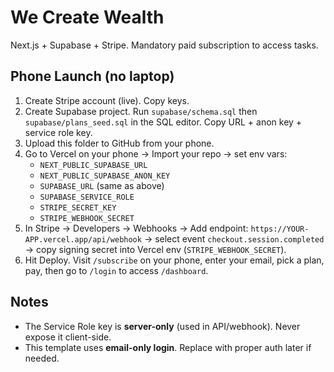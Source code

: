# We Create Wealth

Next.js + Supabase + Stripe. Mandatory paid subscription to access tasks.

## Phone Launch (no laptop)
1. Create Stripe account (live). Copy keys.
2. Create Supabase project. Run `supabase/schema.sql` then `supabase/plans_seed.sql` in the SQL editor. Copy URL + anon key + service role key.
3. Upload this folder to GitHub from your phone.
4. Go to Vercel on your phone → Import your repo → set env vars:
   - `NEXT_PUBLIC_SUPABASE_URL`
   - `NEXT_PUBLIC_SUPABASE_ANON_KEY`
   - `SUPABASE_URL` (same as above)
   - `SUPABASE_SERVICE_ROLE`
   - `STRIPE_SECRET_KEY`
   - `STRIPE_WEBHOOK_SECRET`
5. In Stripe → Developers → Webhooks → Add endpoint: `https://YOUR-APP.vercel.app/api/webhook` → select event `checkout.session.completed` → copy signing secret into Vercel env (`STRIPE_WEBHOOK_SECRET`).
6. Hit Deploy. Visit `/subscribe` on your phone, enter your email, pick a plan, pay, then go to `/login` to access `/dashboard`.

## Notes
- The Service Role key is **server-only** (used in API/webhook). Never expose it client-side.
- This template uses **email-only login**. Replace with proper auth later if needed.

